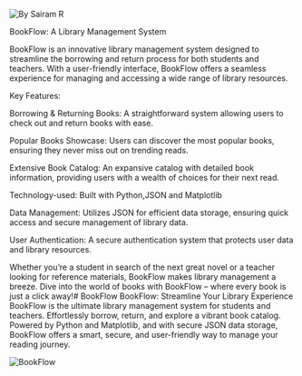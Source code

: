 ![By Sairam R](https://github.com/Sairam-Radhakrishnan/BookFlow/assets/156107694/ad16cbd3-d9de-498d-a5ae-0eeab3c56115)

BookFlow: A Library Management System 

BookFlow is an innovative library management system designed to streamline the borrowing and return process for both students and teachers. With a user-friendly interface, BookFlow offers a seamless experience for managing and accessing a wide range of library resources.

Key Features:

Borrowing & Returning Books: A straightforward system allowing users to check out and return books with ease.

Popular Books Showcase: Users can discover the most popular books, ensuring they never miss out on trending reads.

Extensive Book Catalog: An expansive catalog with detailed book information, providing users with a wealth of choices for their next read.

Technology-used: Built with Python,JSON and Matplotlib

Data Management: Utilizes JSON for efficient data storage, ensuring quick access and secure management of library data.

User Authentication: A secure authentication system that protects user data and library resources.

Whether you’re a student in search of the next great novel or a teacher looking for reference materials, BookFlow makes library management a breeze. Dive into the world of books with BookFlow – where every book is just a click away!# BookFlow
BookFlow: Streamline Your Library Experience  BookFlow is the ultimate library management system for students and teachers. Effortlessly borrow, return, and explore a vibrant book catalog. Powered by Python and Matplotlib, and with secure JSON data storage, BookFlow offers a smart, secure, and user-friendly way to manage your reading journey.




![BookFlow](https://github.com/Sairam-Radhakrishnan/BookFlow/assets/156107694/942fd022-0f7d-4e3d-8e76-13a16ccdc8ed)
